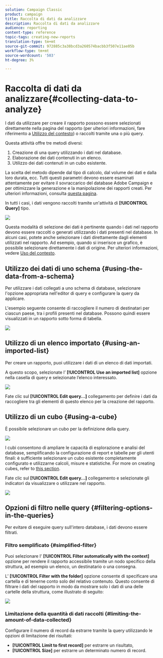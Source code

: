 ```yaml
---
solution: Campaign Classic
product: campaign
title: Raccolta di dati da analizzare
description: Raccolta di dati da analizzare
audience: reporting
content-type: reference
topic-tags: creating-new-reports
translation-type: tm+mt
source-git-commit: 972885c3a38bcd3a260574bacbb3f507e11ae05b
workflow-type: tm+mt
source-wordcount: '503'
ht-degree: 3%

---
```



# Raccolta di dati da analizzare{#collecting-data-to-analyze}

I dati da utilizzare per creare il rapporto possono essere selezionati direttamente nella pagina del rapporto (per ulteriori informazioni, fare riferimento a [Utilizzo del contesto](../../reporting/using/using-the-context.md)) o raccolti tramite una o più query.

Questa attività offre tre metodi diversi:

1. Creazione di una query utilizzando i dati nel database.
1. Elaborazione dei dati contenuti in un elenco.
1. Utilizzo dei dati contenuti in un cubo esistente.

La scelta del metodo dipende dal tipo di calcolo, dal volume dei dati e dalla loro durata, ecc. Tutti questi parametri devono essere esaminati attentamente per evitare il sovraccarico del database Adobe Campaign  e per ottimizzare la generazione e la manipolazione dei rapporti creati. Per ulteriori informazioni, consulta [questa pagina](../../reporting/using/best-practices.md#optimizing-report-creation).

In tutti i casi, i dati vengono raccolti tramite un&#39;attività di **[!UICONTROL Query]** tipo.

![](assets/reporting_query_edit.png)

Questa modalità di selezione dei dati è pertinente quando i dati nel rapporto devono essere raccolti o generati utilizzando i dati presenti nel database. In alcuni casi, potete anche selezionare i dati direttamente dagli elementi utilizzati nel rapporto. Ad esempio, quando si inserisce un grafico, è possibile selezionare direttamente i dati di origine. Per ulteriori informazioni, vedere [Uso del contesto](../../reporting/using/using-the-context.md).

## Utilizzo dei dati di uno schema {#using-the-data-from-a-schema}

Per utilizzare i dati collegati a uno schema di database, selezionare l&#39;opzione appropriata nell&#39;editor di query e configurare la query da applicare.

L&#39;esempio seguente consente di raccogliere il numero di destinatari per ciascun paese, tra i profili presenti nel database. Possono quindi essere visualizzati in un rapporto sotto forma di tabella.

![](assets/reporting_query_from_schema.png)

## Utilizzo di un elenco importato {#using-an-imported-list}

Per creare un rapporto, puoi utilizzare i dati di un elenco di dati importati.

A questo scopo, selezionate l’ **[!UICONTROL Use an imported list]** opzione nella casella di query e selezionate l’elenco interessato.

![](assets/reporting_query_from_list.png)

Fate clic sul **[!UICONTROL Edit query...]** collegamento per definire i dati da raccogliere tra gli elementi di questo elenco per la creazione del rapporto.

## Utilizzo di un cubo {#using-a-cube}

È possibile selezionare un cubo per la definizione della query.

![](assets/reporting_query_from_cube.png)

I cubi consentono di ampliare le capacità di esplorazione e analisi del database, semplificando la configurazione di report e tabelle per gli utenti finali: è sufficiente selezionare un cubo esistente completamente configurato e utilizzarne calcoli, misure e statistiche. For more on creating cubes, refer to [this section](../../reporting/using/about-cubes.md).

Fate clic sul **[!UICONTROL Edit query...]** collegamento e selezionate gli indicatori da visualizzare o utilizzare nel rapporto.

![](assets/reporting_query_from_cube_edit_query.png)

## Opzioni di filtro nelle query {#filtering-options-in-the-queries}

Per evitare di eseguire query sull&#39;intero database, i dati devono essere filtrati.

### Filtro semplificato {#simplified-filter}

Puoi selezionare l&#39; **[!UICONTROL Filter automatically with the context]** opzione per rendere il rapporto accessibile tramite un nodo specifico della struttura, ad esempio un elenco, un destinatario o una consegna.

L’ **[!UICONTROL Filter with the folder]** opzione consente di specificare una cartella e di tenerne conto solo del relativo contenuto. Questo consente di filtrare i dati del rapporto in modo da mostrare solo i dati di una delle cartelle della struttura, come illustrato di seguito:

![](assets/reporting_control_folder.png)

### Limitazione della quantità di dati raccolti {#limiting-the-amount-of-data-collected}

Configurare il numero di record da estrarre tramite la query utilizzando le opzioni di limitazione dei risultati:

* **[!UICONTROL Limit to first record]** per estrarre un risultato,
* **[!UICONTROL Size]** per estrarre un determinato numero di record.

